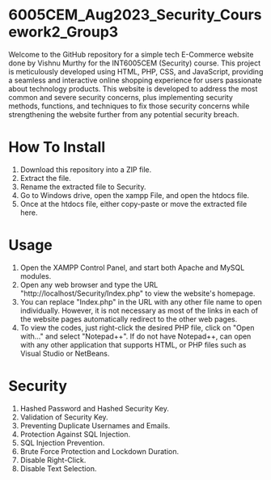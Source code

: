 # 6005CEM_Aug2023_Security_Coursework2_Group3

Welcome to the GitHub repository for a simple tech E-Commerce website done by Vishnu Murthy for the INT6005CEM (Security) course. This project is meticulously developed using HTML, PHP, CSS, and JavaScript, providing a seamless and interactive online shopping experience for users passionate about technology products. This website is developed to address the most common and severe security concerns, plus implementing security methods, functions, and techniques to fix those security concerns while strengthening the website further from any potential security breach.

# How To Install 
1. Download this repository into a ZIP file.
2. Extract the file.
3. Rename the extracted file to Security.
4. Go to Windows drive, open the xampp File, and open the htdocs file.
5. Once at the htdocs file, either copy-paste or move the extracted file here.
   
# Usage
1. Open the XAMPP Control Panel, and start both Apache and MySQL modules.
2. Open any web browser and type the URL "http://localhost/Security/Index.php" to view the website's homepage.
3. You can replace "Index.php" in the URL with any other file name to open individually. However, it is not necessary as most of the links in each of the website pages automatically redirect to the other web pages.
4. To view the codes, just right-click the desired PHP file, click on "Open with..." and select "Notepad++". If do not have Notepad++, can open with any other application that supports HTML, or PHP files such as Visual Studio or NetBeans.

# Security
1. Hashed Password and Hashed Security Key.
2. Validation of Security Key.
3. Preventing Duplicate Usernames and Emails.
4. Protection Against SQL Injection.
5. SQL Injection Prevention.
6. Brute Force Protection and Lockdown Duration.
7. Disable Right-Click.
8. Disable Text Selection.
